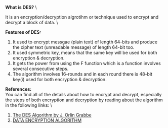 **What is DES?** \

It is an encryption/decryption algrotihm or technique used to encrypt and decrypt a block of data. \

**Features of DES:**

1. It used to encrypt messgae (plain text) of length 64-bits and produce the cipher text (unreadable message) of length 64-bit too.<br>
2. It used symmetric key, means that the same key will be used for both encryption & decryption. <br>
3. It gets the power from using the F function which is a function involves several consecutive steps.<br>
4. The algorithm involves 16-rounds and in each round there is 48-bit key(i) used for both encryption & decryption. 

**References:** \
You can find all of the details about how to encrypt and decrypt, especially the steps of both encryption and decryption by reading about the algorithm in the following links: \

1. <a href="http://page.math.tu-berlin.de/~kant/teaching/hess/krypto-ws2006/des.htm">The DES Algorithm by J. Orlin Grabbe</a><br>
2. <a href="http://www.umsl.edu/~siegelj/information_theory/projects/des.netau.net/Dataencryptionalgorithm.html"> DATA ENCRYPTION ALGORITHM</a><br>
